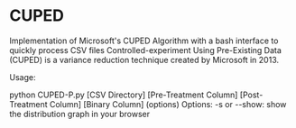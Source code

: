 # CUPED
Implementation of Microsoft's CUPED Algorithm with a bash interface to quickly process CSV files
Controlled-experiment Using Pre-Existing Data (CUPED) is a variance reduction technique created by Microsoft in 2013.

Usage:

  python CUPED-P.py [CSV Directory] [Pre-Treatment Column] [Post-Treatment Column] [Binary Column] (options)
  Options: -s or --show: show the distribution graph in your browser
